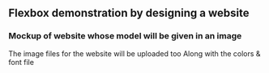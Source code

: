 ## Flexbox demonstration by designing a website
### Mockup of website whose model will be given in an image
The image files for the website will be uploaded too
Along with the colors & font file
